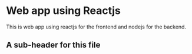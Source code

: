 # Web app using Reactjs

This is web app using reactjs for the frontend and nodejs for the backend.

## A sub-header for this file